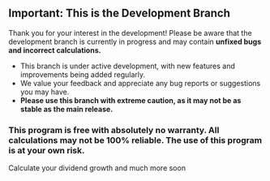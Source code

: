 ## Important: This is the Development Branch

Thank you for your interest in the development! Please be aware that the development branch is currently in progress and may contain **unfixed bugs and incorrect calculations.**

- This branch is under active development, with new features and improvements being added regularly.
- We value your feedback and appreciate any bug reports or suggestions you may have.
- **Please use this branch with extreme caution, as it may not be as stable as the main release.**


### This program is free with absolutely no warranty. All calculations may not be 100% reliable. The use of this program is at your own risk.

Calculate your dividend growth and much more soon
